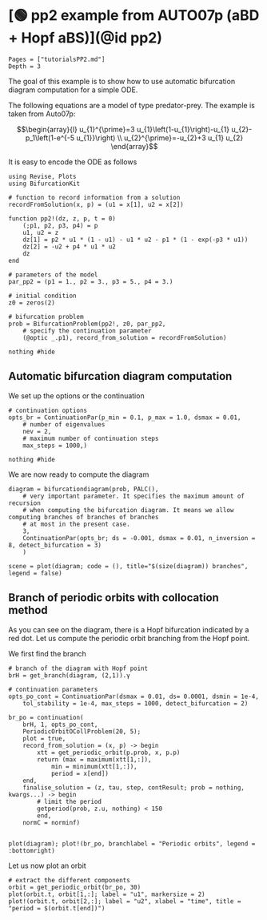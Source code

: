 # [🟢 pp2 example from AUTO07p (aBD + Hopf aBS)](@id pp2)

```@contents
Pages = ["tutorialsPP2.md"]
Depth = 3
```

The goal of this example is to show how to use automatic bifurcation diagram computation for a simple ODE.

The following equations are a model of type predator-prey. The example is taken from Auto07p:

$$\begin{array}{l}
u_{1}^{\prime}=3 u_{1}\left(1-u_{1}\right)-u_{1} u_{2}-p_1\left(1-e^{-5 u_{1}}\right) \\
u_{2}^{\prime}=-u_{2}+3 u_{1} u_{2}
\end{array}$$

It is easy to encode the ODE as follows

```@example TUTPP2
using Revise, Plots
using BifurcationKit

# function to record information from a solution
recordFromSolution(x, p) = (u1 = x[1], u2 = x[2])

function pp2!(dz, z, p, t = 0)
	(;p1, p2, p3, p4) = p
	u1, u2 = z
	dz[1] = p2 * u1 * (1 - u1) - u1 * u2 - p1 * (1 - exp(-p3 * u1))
	dz[2] =	-u2 + p4 * u1 * u2
	dz
end

# parameters of the model
par_pp2 = (p1 = 1., p2 = 3., p3 = 5., p4 = 3.)

# initial condition
z0 = zeros(2)

# bifurcation problem
prob = BifurcationProblem(pp2!, z0, par_pp2,
	# specify the continuation parameter
	(@optic _.p1), record_from_solution = recordFromSolution)

nothing #hide
```

## Automatic bifurcation diagram computation

We set up the options or the continuation

```@example TUTPP2
# continuation options
opts_br = ContinuationPar(p_min = 0.1, p_max = 1.0, dsmax = 0.01,
	# number of eigenvalues
	nev = 2,
	# maximum number of continuation steps
	max_steps = 1000,)

nothing #hide
```

We are now ready to compute the diagram

```@example TUTPP2
diagram = bifurcationdiagram(prob, PALC(),
	# very important parameter. It specifies the maximum amount of recursion
	# when computing the bifurcation diagram. It means we allow computing branches of branches of branches
	# at most in the present case.
	3,
	ContinuationPar(opts_br; ds = -0.001, dsmax = 0.01, n_inversion = 8, detect_bifurcation = 3)
	)

scene = plot(diagram; code = (), title="$(size(diagram)) branches", legend = false)
```


## Branch of periodic orbits with collocation method

As you can see on the diagram, there is a Hopf bifurcation indicated by a red dot.  Let us compute the periodic orbit branching from the Hopf point.

We first find the branch

```@example TUTPP2
# branch of the diagram with Hopf point
brH = get_branch(diagram, (2,1)).γ

# continuation parameters
opts_po_cont = ContinuationPar(dsmax = 0.01, ds= 0.0001, dsmin = 1e-4,
	tol_stability = 1e-4, max_steps = 1000, detect_bifurcation = 2)

br_po = continuation(
	brH, 1, opts_po_cont,
	PeriodicOrbitOCollProblem(20, 5);
	plot = true,
	record_from_solution = (x, p) -> begin
		xtt = get_periodic_orbit(p.prob, x, p.p)
		return (max = maximum(xtt[1,:]),
			min = minimum(xtt[1,:]),
			period = x[end])
	end,
	finalise_solution = (z, tau, step, contResult; prob = nothing, kwargs...) -> begin
		# limit the period
		getperiod(prob, z.u, nothing) < 150
		end,
	normC = norminf)


plot(diagram); plot!(br_po, branchlabel = "Periodic orbits", legend = :bottomright)
```

Let us now plot an orbit

```@example TUTPP2
# extract the different components
orbit = get_periodic_orbit(br_po, 30)
plot(orbit.t, orbit[1,:]; label = "u1", markersize = 2)
plot!(orbit.t, orbit[2,:]; label = "u2", xlabel = "time", title = "period = $(orbit.t[end])")
```
